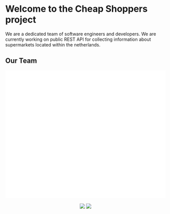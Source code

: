 # Welcome to the Cheap Shoppers project
We are a dedicated team of software engineers and developers. We are currently working on public REST API for collecting information about supermarkets located within the netherlands.

## Our Team
<div align="center">
    <img alt="Click to see the source" height="400" src="/source/our-team.svg" width="800" />
</div>
<p align = "center">
    <img src = "https://github-readme-stats.vercel.app/api?username=5m1Ly&show_icons=true&theme=dark&hide_border=true" width = 400>
    <img src = "https://github-readme-stats.vercel.app/api?username=KoenWuite&show_icons=true&theme=dark&hide_border=true" width = 400>
</p>